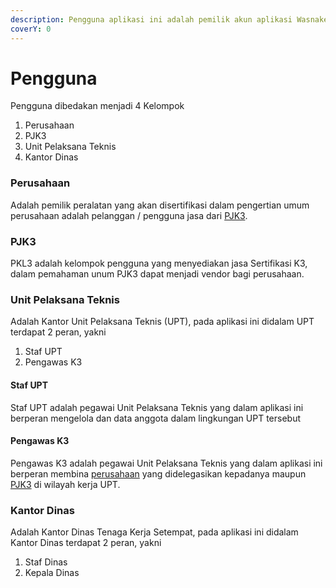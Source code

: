 ```yaml
---
description: Pengguna aplikasi ini adalah pemilik akun aplikasi Wasnaker.ID
coverY: 0
---
```


# Pengguna

Pengguna dibedakan menjadi 4 Kelompok

1. Perusahaan
2. PJK3
3. Unit Pelaksana Teknis
4. Kantor Dinas

### Perusahaan

Adalah pemilik peralatan yang akan disertifikasi dalam pengertian umum perusahaan adalah pelanggan / pengguna jasa dari [PJK3](pengguna.md#pjk3).

### PJK3

PKL3 adalah kelompok pengguna yang menyediakan jasa Sertifikasi K3, dalam pemahaman unum PJK3 dapat menjadi vendor bagi perusahaan.

### Unit Pelaksana Teknis

Adalah Kantor Unit Pelaksana Teknis (UPT), pada aplikasi ini didalam UPT terdapat 2 peran, yakni

1. Staf UPT
2. Pengawas K3

#### Staf UPT

Staf UPT adalah pegawai Unit Pelaksana Teknis yang dalam aplikasi ini berperan mengelola dan data anggota dalam lingkungan UPT tersebut

#### Pengawas K3

Pengawas K3 adalah pegawai Unit Pelaksana Teknis yang dalam aplikasi ini berperan membina [perusahaan](pengguna.md#perusahaan) yang didelegasikan kepadanya maupun [PJK3](pengguna.md#pjk3) di wilayah kerja UPT.

### Kantor Dinas

Adalah Kantor Dinas Tenaga Kerja Setempat, pada aplikasi ini didalam Kantor Dinas terdapat 2 peran, yakni

1. Staf Dinas
2. Kepala Dinas
